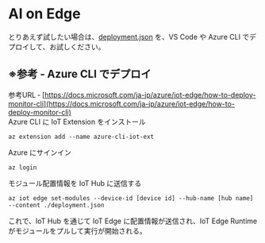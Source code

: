 # AI on Edge 
とりあえず試したい場合は、[deployment.json](./deployment.json)  を、VS Code や Azure CLI でデプロイして、お試しください。 
## ※参考 ‐ Azure CLI でデプロイ 
参考URL ‐ [https://docs.microsoft.com/ja-jp/azure/iot-edge/how-to-deploy-monitor-cli](https://docs.microsoft.com/ja-jp/azure/iot-edge/how-to-deploy-monitor-cli)  
Azure CLI に IoT Extension をインストール 
```script
az extension add --name azure-cli-iot-ext
```
Azure にサインイン 
```script
az login
```

モジュール配置情報を IoT Hub に送信する 
```script
az iot edge set-modules --device-id [device id] --hub-name [hub name] --content ./deployment.json
```
これで、IoT Hub を通じて IoT Edge に配置情報が送信され、IoT Edge Runtime がモジュールをプルして実行が開始される。